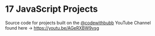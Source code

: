 # 17 JavaScript Projects

Source code for projects built on the [@codewithbubb](https://youtube.com/@codewithbubb) YouTube Channel found here -> https://youtu.be/AGeRXBW9vsg
